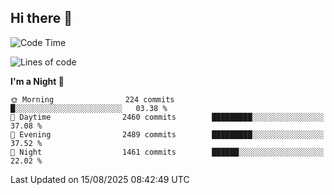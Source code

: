 ## Hi there 👋

<!--
**Wangmerlyn/Wangmerlyn** is a ✨ _special_ ✨ repository because its `README.md` (this file) appears on your GitHub profile.

Here are some ideas to get you started:

- 🔭 I’m currently working on ...
- 🌱 I’m currently learning ...
- 👯 I’m looking to collaborate on ...
- 🤔 I’m looking for help with ...
- 💬 Ask me about ...
- 📫 How to reach me: ...
- 😄 Pronouns: ...
- ⚡ Fun fact: ...
-->
<!--START_SECTION:waka-->
![Code Time](http://img.shields.io/badge/Code%20Time-502%20hrs%203%20mins-blue)

![Lines of code](https://img.shields.io/badge/From%20Hello%20World%20I%27ve%20Written-41.4%20million%20lines%20of%20code-blue)

**I'm a Night 🦉** 

```text
🌞 Morning                224 commits         █░░░░░░░░░░░░░░░░░░░░░░░░   03.38 % 
🌆 Daytime                2460 commits        █████████░░░░░░░░░░░░░░░░   37.08 % 
🌃 Evening                2489 commits        █████████░░░░░░░░░░░░░░░░   37.52 % 
🌙 Night                  1461 commits        ██████░░░░░░░░░░░░░░░░░░░   22.02 % 
```



 Last Updated on 15/08/2025 08:42:49 UTC
<!--END_SECTION:waka-->
